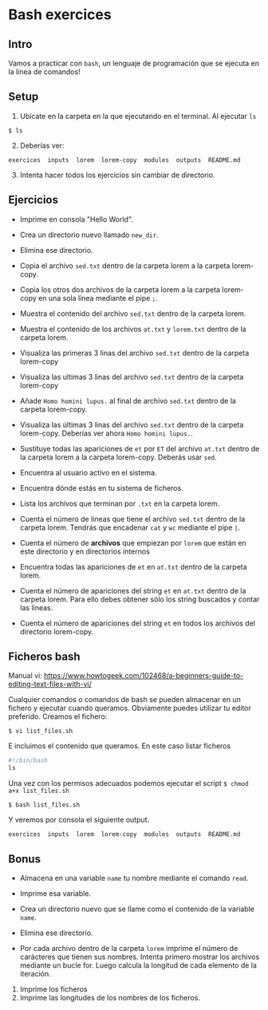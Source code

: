 # Bash exercices


## Intro

Vamos a practicar con `bash`, un lenguaje de programación que se ejecuta en la línea de comandos!

## Setup
1. Ubícate en la carpeta en la que ejecutando en el terminal. Al ejecutar `ls` 
```console
$ ls
```

2. Deberías ver: 
```console
exercices  inputs  lorem  lorem-copy  modules  outputs  README.md
```
3. Intenta hacer todos los ejercicios sin cambiar de directorio. 

## Ejercicios

* Imprime en consola "Hello World".

* Crea un directorio nuevo llamado `new_dir`.

* Elimina ese directorio.

* Copia el archivo `sed.txt` dentro de la carpeta lorem a la carpeta lorem-copy. 

* Copia los otros dos archivos de la carpeta lorem a la carpeta lorem-copy en una sola linea mediante el pipe `;`. 

* Muestra el contenido del archivo `sed.txt` dentro de la carpeta lorem.

* Muestra el contenido de los archivos `at.txt` y `lorem.txt` dentro de la carpeta lorem. 

* Visualiza las primeras 3 linas del archivo `sed.txt` dentro de la carpeta lorem-copy 

* Visualiza las ultimas 3 linas del archivo `sed.txt` dentro de la carpeta lorem-copy 

* Añade `Homo homini lupus.` al final de archivo `sed.txt` dentro de la carpeta lorem-copy. 

* Visualiza las últimas 3 linas del archivo `sed.txt` dentro de la carpeta lorem-copy. Deberías ver ahora `Homo homini lupus.`. 

* Sustituye todas las apariciones de `et` por `ET` del archivo `at.txt` dentro de la carpeta lorem a la carpeta lorem-copy. Deberás usar `sed`. 

* Encuentra al usuario activo en el sistema.

* Encuentra dónde estás en tu sistema de ficheros.

* Lista los archivos que terminan por `.txt` en la carpeta lorem.

* Cuenta el número de lineas que tiene el archivo `sed.txt` dentro de la carpeta lorem. Tendrás que encadenar `cat` y `wc` mediante el pipe `|`. 

* Cuenta el número de **archivos** que empiezan por `lorem` que están en este directorio y en directorios internos

* Encuentra todas las apariciones de `et` en `at.txt` dentro de la carpeta lorem.

* Cuenta el número de apariciones del string `et` en `at.txt` dentro de la carpeta lorem. Para ello debes obtener sólo los string buscados y contar las lineas. 

*  Cuenta el número de apariciones del string `et` en todos los archivos del directorio lorem-copy. 


## Ficheros bash

Manual vi: https://www.howtogeek.com/102468/a-beginners-guide-to-editing-text-files-with-vi/

Cualquier comandos o comandos de bash se pueden almacenar en un fichero y ejecutar cuando queramos. Obviamente puedes utilizar tu editor preferido. Creamos el fichero: 
```console
$ vi list_files.sh
```
E incluimos el contenido que queramos. En este caso listar ficheros
```python
#!/bin/bash
ls
```

Una vez con los permisos adecuados podemos ejecutar el script `$ chmod a+x list_files.sh`
```console
$ bash list_files.sh
```
Y veremos por consola el siguiente output. 
```console
exercices  inputs  lorem  lorem-copy  modules  outputs  README.md
```

## Bonus

* Almacena en una variable `name` tu nombre mediante el comando `read`.

* Imprime esa variable.

* Crea un directorio nuevo que se llame como el contenido de la variable `name`.

* Elimina ese directorio. 

* Por cada archivo dentro de la carpeta `lorem` imprime el número de carácteres que tienen sus nombres. Intenta primero mostrar los archivos mediante un bucle for. Luego calcula la longitud de cada elemento de la iteración. 
1. Imprime los ficheros
2. Imprime las longitudes de los nombres de los ficheros. 

